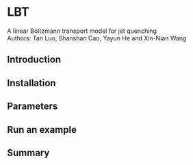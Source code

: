 # LBT
A linear Boltzmann transport model for jet quenching \
Authors: Tan Luo, Shanshan Cao, Yayun He and Xin-Nian Wang

## Introduction
## Installation
## Parameters
## Run an example
## Summary
